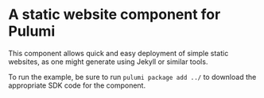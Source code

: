 # A static website component for Pulumi

This component allows quick and easy deployment of simple static websites, as
one might generate using Jekyll or similar tools.

To run the example, be sure to run `pulumi package add ../` to download the
appropriate SDK code for the component.
